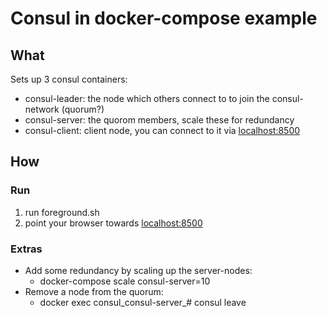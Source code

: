 # Consul in docker-compose example

## What
Sets up 3 consul containers:  
* consul-leader: the node which others connect to to join the consul-network (quorum?)
* consul-server: the quorom members, scale these for redundancy
* consul-client: client node, you can connect to it via [localhost:8500](http://localhost:8500)

## How
### Run
1. run foreground.sh  
2. point your browser towards [localhost:8500](http://localhost:8500)

### Extras
* Add some redundancy by scaling up the server-nodes:
  * docker-compose scale consul-server=10
* Remove a node from the quorum:
  * docker exec consul_consul-server_# consul leave
